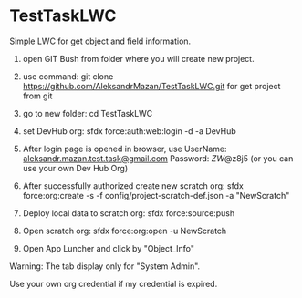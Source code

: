# TestTaskLWC
Simple LWC for get object and field information.

1. open GIT Bush from folder where you will create new project.

2. use command:
 git clone https://github.com/AleksandrMazan/TestTaskLWC.git
 for get project from git
 
3. go to new folder:
  cd TestTaskLWC

4. set DevHub org:
  sfdx force:auth:web:login -d -a DevHub

5. After login page is opened in browser, use UserName: aleksandr.mazan.test.task@gmail.com Password: $ZW@%uVKnK6!0D4$z8j5 (or you can use your own Dev Hub Org)

6. After successfully authorized create new scratch org: sfdx force:org:create -s -f config/project-scratch-def.json -a "NewScratch"

7. Deploy local data to scratch org: sfdx force:source:push

8. Open scratch org: sfdx force:org:open -u NewScratch

9. Open App Luncher and click by "Object_Info"

Warning: The tab display only for "System Admin".

Use your own org credential if my credential is expired.
